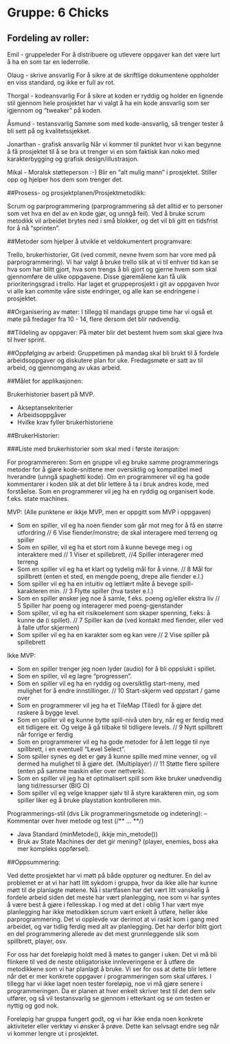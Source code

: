 # Gruppe: 6 Chicks

## Fordeling av roller:

Emil - gruppeleder
For å distribuere og utlevere oppgaver kan det være lurt å ha en som tar en lederrolle.

Olaug - skrive ansvarlig 
For å sikre at de skriftlige dokumentene oppholder en viss standard, og ikke er full av rot.

Thorgal - kodeansvarlig
For å sikre at koden er ryddig og holder en lignende stil gjennom hele prosjektet har vi valgt å ha ein kode ansvarlig som ser igjennom og “tweaker” på koden.

Åsmund - testansvarlig
Samme som med kode-ansvarlig, så trenger tester å bli sett på og kvalitetssjekket.

Jonarthan - grafisk ansvarlig
Når vi kommer til punktet hvor vi kan begynne å få prosjektet til å se bra ut trenger vi en som faktisk kan noko med karakterbygging og grafisk design/illustrasjon.

Mikal - Moralsk støtteperson :-)
Blir en “alt mulig mann” i prosjektet. Stiller opp og hjelper hos dem som trenger det. 



##Prosess- og prosjektplanen/Prosjektmetodikk:

Scrum og parprogrammering (parprogrammering så det alltid er to personer som vet hva en del av en kode gjør, og unngå feil). Ved å bruke scrum metodikk vil arbeidet brytes ned i små blokker, og det vil bli gitt en tidsfrist for å nå “sprinten”. 



##Metoder som hjelper å utvikle et veldokumentert programvare:

Trello, brukerhistorier, Git (ved commit, nevne hvem som har vore med på parprogrammering). Vi har valgt å bruke trello slik at vi til enhver tid kan se hva som har blitt gjort, hva som trengs å bli gjort og gjerne hvem som skal gjennomføre de ulike oppgavene. Disse gjøremålene kan få ulik prioriteringsgrad i trello. Har laget et gruppeprosjekt i git av oppgaven hvor vi alle kan commite våre siste endringer, og alle kan se endringene i prosjektet. 



##Organisering av møter:
I tillegg til mandags gruppe time har vi også et møte på fredager fra 10 - 14, flere dersom det blir nødvendig.


##Tildeling av oppgaver:
På møter blir det bestemt hvem som skal gjøre hva til hver sprint.


##Oppfølging av arbeid:
Gruppetimen på mandag skal bli brukt til å fordele arbeidsoppgaver og diskutere plan for uke. 
Fredagsmøte er satt av til arbeid, og gjennomgang av ukas arbeid.



##Målet for applikasjonen:

Brukerhistorier basert på MVP.
- Akseptansekriterier
- Arbeidsoppgåver
- Hvilke krav fyller brukerhistoriene


##BrukerHistorier:

###Liste med brukerhistorier som skal med i første iterasjon:

For programmereren:
Som en gruppe vil eg bruke samme programmerings metoder for å gjøre kode-snittene mer oversiktlig og kompatibel med hverandre (unngå spaghetti kode).
Om en programmerer vil eg ha gode kommentarer i koden slik at det blir lettere å ta i bruk andres kode, med forståelse.
Som en programmerer vil jeg ha en ryddig og organisert kode. f.eks. state machines.

MVP: (Alle punktene er ikkje MVP, men er oppgitt som MVP i oppgaven)
- Som en spiller, vil eg ha noen fiender som går mot meg for å få en større utfordring // 6 Vise fiender/monstre; de skal interagere med terreng og spiller
- Som en spiller, vil eg ha et stort rom å kunne bevege meg i og interaktere med // 1 Viser et spillebrett, //4 Spiller interagerer med terreng
- Som en spiller vil eg ha et klart og tydelig mål for å vinne. // 8 Mål for spillbrett (enten et sted, en mengde poeng, drepe alle fiender e.l.)
- Som spiller vil eg ha en intuitiv og lettlært måte å bevege spill-karakteren min. // 3 Flytte spiller (hva taster e.l.)
- Som en spiller ønsker jeg noe å samle, f.eks. poeng og/eller ekstra liv // 5 Spiller har poeng og interagerer med poeng-gjenstander 
- Som spiller, vil eg ha eit risikoelement som skaper spenning, f.eks: å kunne dø (i spillet). // 7 Spiller kan dø (ved kontakt med fiender, eller ved å falle utfor skjermen)
- Som spiller vil eg ha en karakter som eg kan vere // 2 Vise spiller på spillebrett

Ikke MVP:
- Som en spiller trenger jeg noen lyder (audio) for å bli oppslukt i spillet.
- Som en spiller, vil eg lagre “progressen”.
- Som en spiller vil eg ha en ryddig og oversiktlig start-meny, med mulighet for å endre innstillinger. // 10 Start-skjerm ved oppstart / game over
- Som en programmerer vil jeg ha et TileMap (Tiled) for å gjøre det raskere å bygge level.  
- Som en spiller vil eg kunne bytte spill-nivå uten bry, når eg er ferdig med eit tidligere eit. Og velge å gå tilbake til tidligere levels. // 9 Nytt spillbrett når forrige er ferdig
- Som en programmerer vil eg ha gode metoder for å lett legge til nye spillbrett, i en eventuell “Level Select”.
- Som spiller synes eg det er gøy å kunne spille med mine venner, og vil dermed ha mulighet til å gjøre det. (Multiplayer) // 11 Støtte flere spillere (enten på samme maskin eller over nettverk).
- Som en spiller vil jeg ha et optimalisert spill som ikke bruker unødvendig lang tid/ressurser (BIG O)
- Som spiller vil eg velge knapper sjølv til å styre karakteren min, og som spiller liker eg å bruke playstation kontrolleren min.


Programmerings-stil (dvs Lik programmeringsmetode og indetering):
– Kommentar over hver metode og test (/**	…   **/)
- Java Standard (minMetode(), ikkje min_metode())
- Bruk av State Machines der det gir mening? (player, enemies, boss aka mer kompleks oppførsel).


##Oppsummering:

Ved dette prosjektet har vi møtt på både oppturer og nedturer. En del av problemet er at vi har hatt litt sykdom i gruppa, hvor da ikke alle har kunne møtt til de planlagte møtene. Nå i startfasen har det vært litt vanskelig å fordele arbeid siden det meste har vært planlegging, noe som vi har syntes å være best å gjøre i fellesskap. I og med at det i oblig 1 har vært mye planlegging har ikke metodikken scrum vært enkelt å utføre, heller ikke parprogrammering. Det vi opplevde var derimot at vi raskt kom i gang med arbeidet, og var tidlig ferdig med alt av planlegging. Det har derfor blitt gjort en del programmering allerede av det mest grunnleggende slik som spillbrett, player, osv. 

For oss har det foreløpig holdt med å møtes to ganger i uken. Det vi må bli flinkere til ved de neste obligatoriske innleveringene er å utføre de metodikkene som vi har planlagt å bruke. Vi ser for oss at dette blir lettere når det er mer konkrete oppgaver i programmeringen som skal utføres. I tillegg har vi ikke laget noen tester foreløpig, noe vi må gjøre senere i programmeringen. Da er planen at hver enkelt skriver test til det dem selv utfører, og så vil testansvarlig se gjennom i etterkant og se om testen er nyttig og god nok. 

Foreløpig har gruppa fungert godt, og vi har ikke enda noen konkrete aktiviteter eller verktøy vi ønsker å prøve. Dette kan selvsagt endre seg når vi kommer lengre ut i prosjektet.

